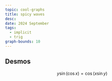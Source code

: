 ```yaml
---
topic: cool-graphs
title: spicy waves
desc: 
date: 2024 September
tags:
  - implicit
  - trig
graph-bounds: 10
---
```



## Desmos
```math
y\sin\left(\cos x\right)=\cos\left(x\sin y\right)
```
